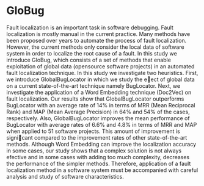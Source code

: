 # GloBug
Fault localization is an important task in software debugging. Fault localization
is mostly manual in the current practice. Many methods have been
proposed over years to automate the process of fault localization. However,
the current methods only consider the local data of software system in order
to localize the root cause of a fault. In this study we introduce GloBug, which
consists of a set of methods that enable exploitation of global data (opensource
software projects) in an automated fault localization technique. In this
study we investigate two heuristics. First, we introduce GlobalBugLocator in
which we study the eect of global data on a current state-of-the-art technique
namely BugLocator. Next, we investigate the application of a Word
Embedding technique (Doc2Vec) on fault localization. Our results show that
GlobalBugLocator outperforms BugLocator with an average rate of 14% in
terms of MRR (Mean Reciprocal Rank) and MAP (Mean Average Precision)
in 64% and 54% of the cases, respectively. Also, GlobalBugLocator improves
the mean performance of BugLocator with average rates of 6.6% and 4.8% in
terms of MRR and MAP when applied to 51 software projects. This amount of
improvement is signicant compared to the improvement rates of other state-of-the-art methods. Although Word Embedding can improve the localization
accuracy in some cases, our study shows that a complex solution is not always
efective and in some cases with adding too much complexity, decreases the
performance of the simpler methods. Therefore, application of a fault localization method in a software system must be accompanied with careful analysis
and study of software characteristics.
